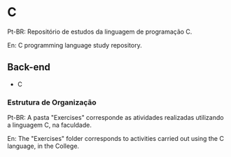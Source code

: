 # C
Pt-BR: Repositório de estudos da linguagem de programação C.

En: C programming language study repository.

## Back-end
- C

### Estrutura de Organização
Pt-BR: A pasta "Exercises" corresponde as atividades realizadas utilizando a linguagem C, na faculdade.

En: The "Exercises" folder corresponds to activities carried out using the C language, in the College.
